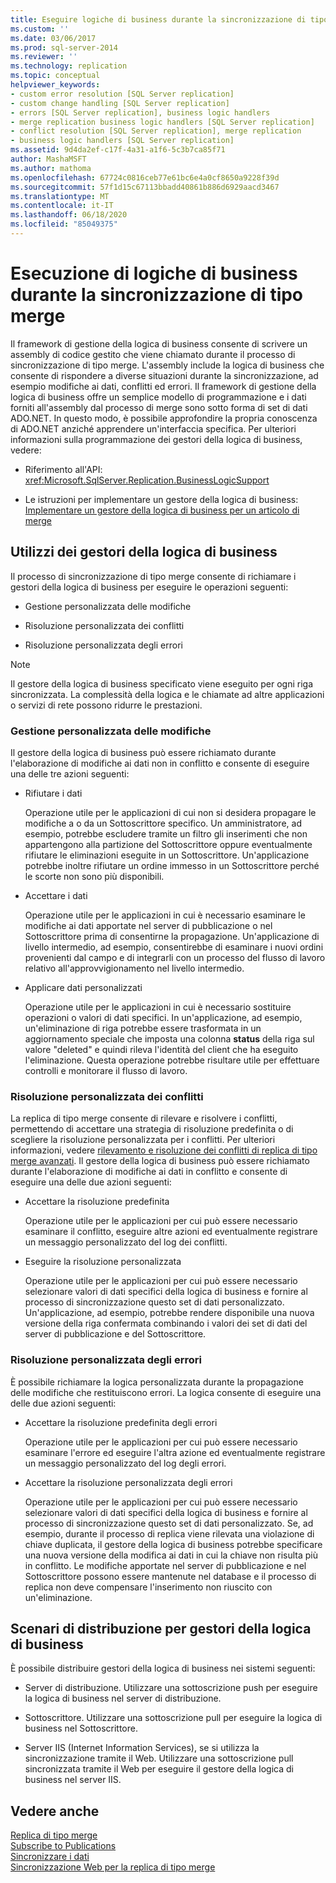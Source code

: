 ```yaml
---
title: Eseguire logiche di business durante la sincronizzazione di tipo merge | Microsoft Docs
ms.custom: ''
ms.date: 03/06/2017
ms.prod: sql-server-2014
ms.reviewer: ''
ms.technology: replication
ms.topic: conceptual
helpviewer_keywords:
- custom error resolution [SQL Server replication]
- custom change handling [SQL Server replication]
- errors [SQL Server replication], business logic handlers
- merge replication business logic handlers [SQL Server replication]
- conflict resolution [SQL Server replication], merge replication
- business logic handlers [SQL Server replication]
ms.assetid: 9d4da2ef-c17f-4a31-a1f6-5c3b7ca85f71
author: MashaMSFT
ms.author: mathoma
ms.openlocfilehash: 67724c0816ceb77e61bc6e4a0cf8650a9228f39d
ms.sourcegitcommit: 57f1d15c67113bbadd40861b886d6929aacd3467
ms.translationtype: MT
ms.contentlocale: it-IT
ms.lasthandoff: 06/18/2020
ms.locfileid: "85049375"
---
```

# <a name="execute-business-logic-during-merge-synchronization"></a>Esecuzione di logiche di business durante la sincronizzazione di tipo merge
  Il framework di gestione della logica di business consente di scrivere un assembly di codice gestito che viene chiamato durante il processo di sincronizzazione di tipo merge. L'assembly include la logica di business che consente di rispondere a diverse situazioni durante la sincronizzazione, ad esempio modifiche ai dati, conflitti ed errori. Il framework di gestione della logica di business offre un semplice modello di programmazione e i dati forniti all'assembly dal processo di merge sono sotto forma di set di dati ADO.NET. In questo modo, è possibile approfondire la propria conoscenza di ADO.NET anziché apprendere un'interfaccia specifica. Per ulteriori informazioni sulla programmazione dei gestori della logica di business, vedere:  
  
-   Riferimento all'API: <xref:Microsoft.SqlServer.Replication.BusinessLogicSupport>  
  
-   Le istruzioni per implementare un gestore della logica di business: [Implementare un gestore della logica di business per un articolo di merge](../implement-a-business-logic-handler-for-a-merge-article.md)  
  
## <a name="uses-for-business-logic-handlers"></a>Utilizzi dei gestori della logica di business  
 Il processo di sincronizzazione di tipo merge consente di richiamare i gestori della logica di business per eseguire le operazioni seguenti:  
  
-   Gestione personalizzata delle modifiche  
  
-   Risoluzione personalizzata dei conflitti  
  
-   Risoluzione personalizzata degli errori  
  
> [!NOTE]  
>  Il gestore della logica di business specificato viene eseguito per ogni riga sincronizzata. La complessità della logica e le chiamate ad altre applicazioni o servizi di rete possono ridurre le prestazioni.  
  
### <a name="custom-change-handling"></a>Gestione personalizzata delle modifiche  
 Il gestore della logica di business può essere richiamato durante l'elaborazione di modifiche ai dati non in conflitto e consente di eseguire una delle tre azioni seguenti:  
  
-   Rifiutare i dati  
  
     Operazione utile per le applicazioni di cui non si desidera propagare le modifiche a o da un Sottoscrittore specifico. Un amministratore, ad esempio, potrebbe escludere tramite un filtro gli inserimenti che non appartengono alla partizione del Sottoscrittore oppure eventualmente rifiutare le eliminazioni eseguite in un Sottoscrittore. Un'applicazione potrebbe inoltre rifiutare un ordine immesso in un Sottoscrittore perché le scorte non sono più disponibili.  
  
-   Accettare i dati  
  
     Operazione utile per le applicazioni in cui è necessario esaminare le modifiche ai dati apportate nel server di pubblicazione o nel Sottoscrittore prima di consentirne la propagazione. Un'applicazione di livello intermedio, ad esempio, consentirebbe di esaminare i nuovi ordini provenienti dal campo e di integrarli con un processo del flusso di lavoro relativo all'approvvigionamento nel livello intermedio.  
  
-   Applicare dati personalizzati  
  
     Operazione utile per le applicazioni in cui è necessario sostituire operazioni o valori di dati specifici. In un'applicazione, ad esempio, un'eliminazione di riga potrebbe essere trasformata in un aggiornamento speciale che imposta una colonna **status** della riga sul valore "deleted" e quindi rileva l'identità del client che ha eseguito l'eliminazione. Questa operazione potrebbe risultare utile per effettuare controlli e monitorare il flusso di lavoro.  
  
### <a name="custom-conflict-resolution"></a>Risoluzione personalizzata dei conflitti  
 La replica di tipo merge consente di rilevare e risolvere i conflitti, permettendo di accettare una strategia di risoluzione predefinita o di scegliere la risoluzione personalizzata per i conflitti. Per ulteriori informazioni, vedere [rilevamento e risoluzione dei conflitti di replica di tipo merge avanzati](advanced-merge-replication-conflict-detection-and-resolution.md). Il gestore della logica di business può essere richiamato durante l'elaborazione di modifiche ai dati in conflitto e consente di eseguire una delle due azioni seguenti:  
  
-   Accettare la risoluzione predefinita  
  
     Operazione utile per le applicazioni per cui può essere necessario esaminare il conflitto, eseguire altre azioni ed eventualmente registrare un messaggio personalizzato del log dei conflitti.  
  
-   Eseguire la risoluzione personalizzata  
  
     Operazione utile per le applicazioni per cui può essere necessario selezionare valori di dati specifici della logica di business e fornire al processo di sincronizzazione questo set di dati personalizzato. Un'applicazione, ad esempio, potrebbe rendere disponibile una nuova versione della riga confermata combinando i valori dei set di dati del server di pubblicazione e del Sottoscrittore.  
  
### <a name="custom-error-resolution"></a>Risoluzione personalizzata degli errori  
 È possibile richiamare la logica personalizzata durante la propagazione delle modifiche che restituiscono errori. La logica consente di eseguire una delle due azioni seguenti:  
  
-   Accettare la risoluzione predefinita degli errori  
  
     Operazione utile per le applicazioni per cui può essere necessario esaminare l'errore ed eseguire l'altra azione ed eventualmente registrare un messaggio personalizzato del log degli errori.  
  
-   Accettare la risoluzione personalizzata degli errori  
  
     Operazione utile per le applicazioni per cui può essere necessario selezionare valori di dati specifici della logica di business e fornire al processo di sincronizzazione questo set di dati personalizzato. Se, ad esempio, durante il processo di replica viene rilevata una violazione di chiave duplicata, il gestore della logica di business potrebbe specificare una nuova versione della modifica ai dati in cui la chiave non risulta più in conflitto. Le modifiche apportate nel server di pubblicazione e nel Sottoscrittore possono essere mantenute nel database e il processo di replica non deve compensare l'inserimento non riuscito con un'eliminazione.  
  
## <a name="deployment-scenarios-for-business-logic-handlers"></a>Scenari di distribuzione per gestori della logica di business  
 È possibile distribuire gestori della logica di business nei sistemi seguenti:  
  
-   Server di distribuzione. Utilizzare una sottoscrizione push per eseguire la logica di business nel server di distribuzione.  
  
-   Sottoscrittore. Utilizzare una sottoscrizione pull per eseguire la logica di business nel Sottoscrittore.  
  
-   Server IIS (Internet Information Services), se si utilizza la sincronizzazione tramite il Web. Utilizzare una sottoscrizione pull sincronizzata tramite il Web per eseguire il gestore della logica di business nel server IIS.  
  
## <a name="see-also"></a>Vedere anche  
 [Replica di tipo merge](merge-replication.md)   
 [Subscribe to Publications](../subscribe-to-publications.md)   
 [Sincronizzare i dati](../synchronize-data.md)   
 [Sincronizzazione Web per la replica di tipo merge](../web-synchronization-for-merge-replication.md)  
  
  
